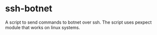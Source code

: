 # ssh-botnet
A script to send commands to botnet over ssh. The script uses pexpect module that works on linux systems.
